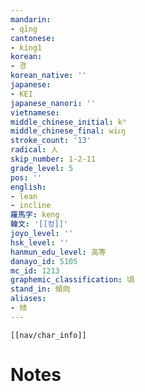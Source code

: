 ```yaml
---
mandarin:
- qīng
cantonese:
- king1
korean:
- 경
korean_native: ''
japanese:
- KEI
japanese_nanori: ''
vietnamese:
middle_chinese_initial: kʰ
middle_chinese_final: wiᴇŋ
stroke_count: '13'
radical: 人
skip_number: 1-2-11
grade_level: 5
pos: ''
english:
- lean
- incline
羅馬字: keng
韓文: '[[컹]]'
joyo_level: ''
hsk_level: ''
hanmun_edu_level: 高等
danayo_id: 5105
mc_id: 1213
graphemic_classification: 頃
stand_in: 傾向
aliases:
- 倾
---
```

```meta-bind-embed
[[nav/char_info]]
```

# Notes
